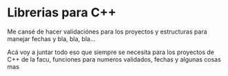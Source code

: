 # Librerias para C++

Me cansé de hacer validaciónes para los proyectos y estructuras para manejar fechas y bla, bla, bla...

Acá voy a juntar todo eso que siempre se necesita para los proyectos de C++ de la facu, funciones para numeros validados, fechas y algunas cosas mas
